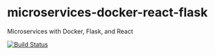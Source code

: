 # microservices-docker-react-flask
Microservices with Docker, Flask, and React

[![Build Status](https://travis-ci.com/tuanluu-agilityio/microservices-docker-react-flask.svg?branch=main)](https://travis-ci.com/tuanluu-agilityio/microservices-docker-react-flask)
